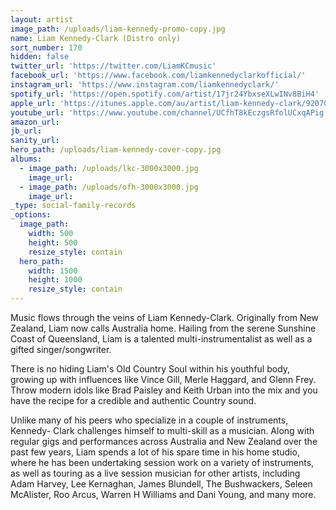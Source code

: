 ```yaml
---
layout: artist
image_path: /uploads/liam-kennedy-promo-copy.jpg
name: Liam Kennedy-Clark (Distro only)
sort_number: 170
hidden: false
twitter_url: 'https://twitter.com/LiamKCmusic'
facebook_url: 'https://www.facebook.com/liamkennedyclarkofficial/'
instagram_url: 'https://www.instagram.com/liamkennedyclark/'
spotify_url: 'https://open.spotify.com/artist/17jr24YbxseXLwINv8BiH4'
apple_url: 'https://itunes.apple.com/au/artist/liam-kennedy-clark/920708357'
youtube_url: 'https://www.youtube.com/channel/UCfhT8kEczgsRfolUCxqAPig'
amazon_url:
jb_url:
sanity_url:
hero_path: /uploads/liam-kennedy-cover-copy.jpg
albums:
  - image_path: /uploads/lkc-3000x3000.jpg
    image_url:
  - image_path: /uploads/ofh-3000x3000.jpg
    image_url:
_type: social-family-records
_options:
  image_path:
    width: 500
    height: 500
    resize_style: contain
  hero_path:
    width: 1500
    height: 1000
    resize_style: contain
---
```


Music flows through the veins of Liam Kennedy-Clark. Originally from New Zealand, Liam now calls Australia home. Hailing from the serene Sunshine Coast of Queensland, Liam is a talented multi-instrumentalist as well as a gifted singer/songwriter.

There is no hiding Liam's Old Country Soul within his youthful body, growing up with influences like Vince Gill, Merle Haggard, and Glenn Frey. Throw modern idols like Brad Paisley and Keith Urban into the mix and you have the recipe for a credible and authentic Country sound.

Unlike many of his peers who specialize in a couple of instruments, Kennedy- Clark challenges himself to multi-skill as a musician. Along with regular gigs and performances across Australia and New Zealand over the past few years, Liam spends a lot of his spare time in his home studio, where he has been undertaking session work on a variety of instruments, as well as touring as a live session musician for other artists, including Adam Harvey, Lee Kernaghan, James Blundell, The Bushwackers, Seleen McAlister, Roo Arcus, Warren H Williams and Dani Young, and many more.